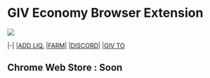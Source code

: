 # GIV Economy Browser Extension 

![](https://i.ibb.co/8bDsnnx/enzo.gif)

|-|
|[ADD LIQ.](https://app.honeyswap.org/#/add/0x71850b7E9Ee3f13Ab46d67167341E4bDc905Eef9/0x4f4F9b8D5B4d0Dc10506e5551B0513B61fD59e75)
|[FARM](https://giv.giveth.io/givfarm)|
|[DISCORD](https://discord.gg/Ub9kCtdrH4)|
|[GIV TO](https://giveth.io)

## Chrome Web Store : Soon
